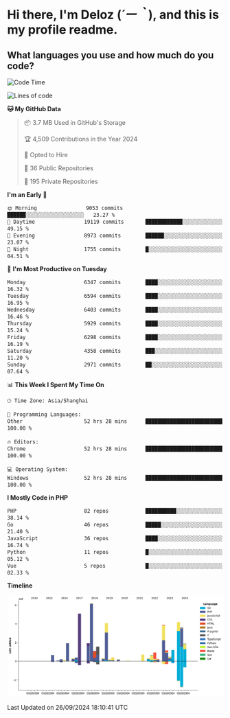 # **Hi there, I'm Deloz (*´ー｀*), and this is my profile readme.**

## **What languages you use and how much do you code?**

<!--START_SECTION:waka-->
![Code Time](http://img.shields.io/badge/Code%20Time-4%2C727%20hrs%2034%20mins-blue)

![Lines of code](https://img.shields.io/badge/From%20Hello%20World%20I%27ve%20Written-43.4%20million%20lines%20of%20code-blue)

**🐱 My GitHub Data** 

> 📦 3.7 MB Used in GitHub's Storage 
 > 
> 🏆 4,509 Contributions in the Year 2024
 > 
> 💼 Opted to Hire
 > 
> 📜 36 Public Repositories 
 > 
> 🔑 195 Private Repositories 
 > 
**I'm an Early 🐤** 

```text
🌞 Morning                9053 commits        ██████░░░░░░░░░░░░░░░░░░░   23.27 % 
🌆 Daytime                19119 commits       ████████████░░░░░░░░░░░░░   49.15 % 
🌃 Evening                8973 commits        ██████░░░░░░░░░░░░░░░░░░░   23.07 % 
🌙 Night                  1755 commits        █░░░░░░░░░░░░░░░░░░░░░░░░   04.51 % 
```
📅 **I'm Most Productive on Tuesday** 

```text
Monday                   6347 commits        ████░░░░░░░░░░░░░░░░░░░░░   16.32 % 
Tuesday                  6594 commits        ████░░░░░░░░░░░░░░░░░░░░░   16.95 % 
Wednesday                6403 commits        ████░░░░░░░░░░░░░░░░░░░░░   16.46 % 
Thursday                 5929 commits        ████░░░░░░░░░░░░░░░░░░░░░   15.24 % 
Friday                   6298 commits        ████░░░░░░░░░░░░░░░░░░░░░   16.19 % 
Saturday                 4358 commits        ███░░░░░░░░░░░░░░░░░░░░░░   11.20 % 
Sunday                   2971 commits        ██░░░░░░░░░░░░░░░░░░░░░░░   07.64 % 
```


📊 **This Week I Spent My Time On** 

```text
🕑︎ Time Zone: Asia/Shanghai

💬 Programming Languages: 
Other                    52 hrs 28 mins      █████████████████████████   100.00 % 

🔥 Editors: 
Chrome                   52 hrs 28 mins      █████████████████████████   100.00 % 

💻 Operating System: 
Windows                  52 hrs 28 mins      █████████████████████████   100.00 % 
```

**I Mostly Code in PHP** 

```text
PHP                      82 repos            ██████████░░░░░░░░░░░░░░░   38.14 % 
Go                       46 repos            █████░░░░░░░░░░░░░░░░░░░░   21.40 % 
JavaScript               36 repos            ████░░░░░░░░░░░░░░░░░░░░░   16.74 % 
Python                   11 repos            █░░░░░░░░░░░░░░░░░░░░░░░░   05.12 % 
Vue                      5 repos             █░░░░░░░░░░░░░░░░░░░░░░░░   02.33 % 
```



**Timeline**

![Lines of Code chart](https://raw.githubusercontent.com/deloz/deloz/main/assets/bar_graph.png)


 Last Updated on 26/09/2024 18:10:41 UTC
<!--END_SECTION:waka-->
